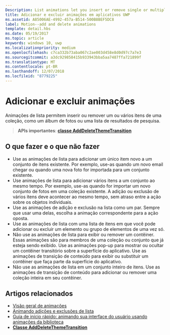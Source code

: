 ```yaml
---
Description: List animations let you insert or remove single or multiple items from a collection, such as a photo album or a list of search results.
title: Adicionar e excluir animações em aplicativos UWP
ms.assetid: A85006AE-4992-457a-B514-500B8BEF5DC8
label: Motion--add and delete animations
template: detail.hbs
ms.date: 05/19/2017
ms.topic: article
keywords: windows 10, uwp
ms.localizationpriority: medium
ms.openlocfilehash: c7ca332b73aba067c2ae003d458e8d0d97c7a7e3
ms.sourcegitcommit: a3dc929858415b933943bba5aa7487ffa721899f
ms.translationtype: MT
ms.contentlocale: pt-BR
ms.lasthandoff: 12/07/2018
ms.locfileid: "8779225"
---
```

# <a name="add-and-delete-animations"></a>Adicionar e excluir animações



Animações de lista permitem inserir ou remover um ou vários itens de uma coleção, como um álbum de fotos ou uma lista de resultados de pesquisa.

> **APIs importantes**: [**classe AddDeleteThemeTransition**](https://msdn.microsoft.com/library/windows/apps/br243048)


## <a name="dos-and-donts"></a>O que fazer e o que não fazer


-   Use as animações de lista para adicionar um único item novo a um conjunto de itens existente. Por exemplo, use-as quando um novo email chegar ou quando uma nova foto for importada para um conjunto existente.
-   Use animações de lista para adicionar vários itens a um conjunto ao mesmo tempo. Por exemplo, use-as quando for importar um novo conjunto de fotos em uma coleção existente. A adição ou exclusão de vários itens deve acontecer ao mesmo tempo, sem atraso entre a ação sobre os objetos individuais.
-   Use as animações de adição e exclusão na lista como um par. Sempre que usar uma delas, escolha a animação correspondente para a ação oposta.
-   Use as animações de lista com uma lista de itens em que você pode adicionar ou excluir um elemento ou grupo de elementos de uma vez só.
-   Não use as animações de lista para exibir ou remover um contêiner. Essas animações são para membros de uma coleção ou conjunto que já esteja sendo exibido. Use as animações pop-up para mostrar ou ocultar um contêiner transitório sobre a superfície do aplicativo. Use as animações de transição de conteúdo para exibir ou substituir um contêiner que faça parte da superfície do aplicativo.
-   Não use as animações de lista em um conjunto inteiro de itens. Use as animações de transição de conteúdo para adicionar ou remover uma coleção inteira em seu contêiner.



## <a name="related-articles"></a>Artigos relacionados

* [Visão geral de animações](https://msdn.microsoft.com/library/windows/apps/mt187350)
* [Animando adições e exclusões de lista](https://msdn.microsoft.com/library/windows/apps/xaml/jj649430)
* [Guia de início rápido: animando sua interface do usuário usando animações da biblioteca](https://msdn.microsoft.com/library/windows/apps/xaml/hh452703)
* [**Classe AddDeleteThemeTransition**](https://msdn.microsoft.com/library/windows/apps/br243048)

 

 




